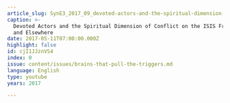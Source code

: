 ```yaml
---
article_slug: SynE3_2017_09_devoted-actors-and-the-spiritual-dimension-of-conflict
caption: >-
  Devoted Actors and the Spiritual Dimension of Conflict on the ISIS Frontline
  and Elsewhere
date: 2017-05-11T07:00:00.000Z
highlight: false
id: cjI1JJznVS4
index: 0
issue: content/issues/brains-that-pull-the-triggers.md
language: English
type: youtube
years: 2017

---
```

